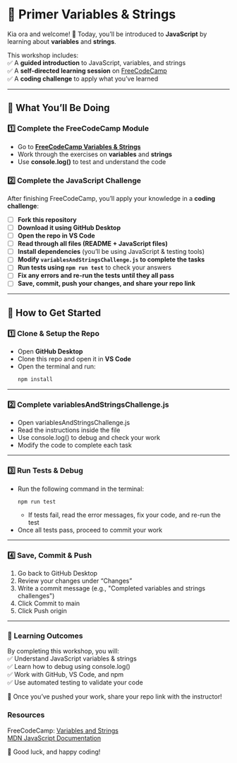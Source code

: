 # 🚀 Primer Variables & Strings  

Kia ora and welcome! 🎉 Today, you’ll be introduced to **JavaScript** by learning about **variables** and **strings**.  

This workshop includes:  
✅ A **guided introduction** to JavaScript, variables, and strings  
✅ A **self-directed learning session** on [FreeCodeCamp](https://www.freecodecamp.org/learn/full-stack-developer/)  
✅ A **coding challenge** to apply what you’ve learned  

---

## 📌 What You’ll Be Doing  

### 1️⃣ Complete the FreeCodeCamp Module  
- Go to **[FreeCodeCamp Variables & Strings](https://www.freecodecamp.org/learn/full-stack-developer/)**  
- Work through the exercises on **variables** and **strings**  
- Use **console.log()** to test and understand the code  

### 2️⃣ Complete the JavaScript Challenge  
After finishing FreeCodeCamp, you’ll apply your knowledge in a **coding challenge**:  

- [ ] **Fork this repository**  
- [ ] **Download it using GitHub Desktop**  
- [ ] **Open the repo in VS Code**  
- [ ] **Read through all files (README + JavaScript files)**  
- [ ] **Install dependencies** (you’ll be using JavaScript & testing tools)  
- [ ] **Modify `variablesAndStringsChallenge.js` to complete the tasks**  
- [ ] **Run tests using `npm run test`** to check your answers  
- [ ] **Fix any errors and re-run the tests until they all pass**  
- [ ] **Save, commit, push your changes, and share your repo link**  

---

## 🚀 How to Get Started  

### 1️⃣ Clone & Setup the Repo  
- Open **GitHub Desktop**  
- Clone this repo and open it in **VS Code**  
- Open the terminal and run:  
  ```bash
  npm install
  ```

---

### 2️⃣ Complete variablesAndStringsChallenge.js
- Open variablesAndStringsChallenge.js
- Read the instructions inside the file
- Use console.log() to debug and check your work
- Modify the code to complete each task

---

### 3️⃣ Run Tests & Debug
- Run the following command in the terminal:
  ```
  npm run test
  ```
  - If tests fail, read the error messages, fix your code, and re-run the test
- Once all tests pass, proceed to commit your work

---

### 4️⃣ Save, Commit & Push
1.	Go back to GitHub Desktop
2.	Review your changes under “Changes”
3.	Write a commit message (e.g., "Completed variables and strings challenges")
4.	Click Commit to main
5.	Click Push origin

---

### 🎯 Learning Outcomes

By completing this workshop, you will:  
✅ Understand JavaScript variables & strings  
✅ Learn how to debug using console.log()  
✅ Work with GitHub, VS Code, and npm  
✅ Use automated testing to validate your code

🚀 Once you’ve pushed your work, share your repo link with the instructor!

### Resources

FreeCodeCamp: [Variables and Strings](https://www.freecodecamp.org/learn/full-stack-developer/)  
[MDN JavaScript Documentation](https://developer.mozilla.org/en-US/docs/Web/JavaScript)  

🚀 Good luck, and happy coding!